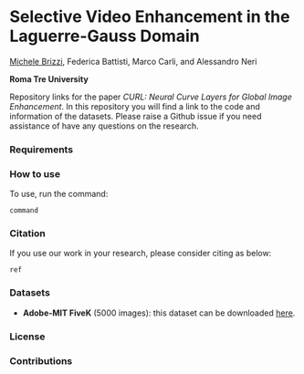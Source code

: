 # Selective Video Enhancement in the Laguerre-Gauss Domain

[Michele Brizzi](http://www.seanjmoran.com), Federica Battisti, Marco Carli, and Alessandro Neri

**Roma Tre University**

<p>
   Repository links for the paper <i>CURL: Neural Curve Layers for Global Image Enhancement</i>. In this repository you will find a link to the code and information of the datasets. Please raise a Github issue if you need assistance of have any questions on the research. 
</p>

### Requirements


### How to use
To use, run the command:

```
command
```

### Citation

If you use our work in your research, please consider citing as below:

```
ref
```

### Datasets
* __Adobe-MIT FiveK__ (5000 images): this dataset can be downloaded [here](https://data.csail.mit.edu/graphics/fivek/).

### License

### Contributions
